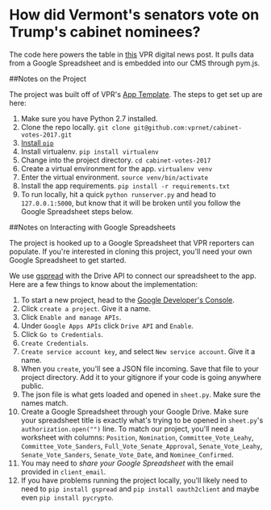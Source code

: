 # How did Vermont's senators vote on Trump's cabinet nominees?

The code here powers the table in [this](http://digital.vpr.net/post/vote-tracker-how-bernie-sanders-patrick-leahy-are-voting-trumps-cabinet-picks) VPR digital news post. It pulls data from a Google Spreadsheet and is embedded into our CMS through pym.js.


##Notes on the Project

The project was built off of VPR's [App Template](https://github.com/vprnet/app-template). The steps to get set up are here:

1. Make sure you have Python 2.7 installed.
1. Clone the repo locally. `git clone git@github.com:vprnet/cabinet-votes-2017.git`
1. [Install `pip`](https://pip.pypa.io/en/latest/installing.html)
1. Install virtualenv. `pip install virtualenv`
1. Change into the project directory. `cd cabinet-votes-2017`
1. Create a virtual environment for the app. `virtualenv venv`
1. Enter the virtual environment. `source venv/bin/activate`
1. Install the app requirements. `pip install -r requirements.txt`
1. To run locally, hit a quick	`python runserver.py` and head to `127.0.0.1:5000`, but know that it will be broken until you follow the Google Spreadsheet steps below.


##Notes on Interacting with Google Spreadsheets

The project is hooked up to a Google Spreadsheet that VPR reporters can populate. If you're interested in cloning this project, you'll need your own Google Spreadsheet to get started.

We use [gspread](https://github.com/burnash/gspread) with the Drive API to connect our spreadsheet to the app. Here are a few things to know about the implementation:

1. To start a new project, head to the [Google Developer's Console](https://console.developers.google.com/project).
1. Click `create a project`. Give it a name.
1. Click `Enable and manage APIs`.
1. Under `Google Apps APIs` click `Drive API` and `Enable`.
1. Click `Go to Credentials`.
1. `Create Credentials`.
1. `Create service account key`, and select `New service account`. Give it a name.
1. When you `create`, you'll see a JSON file incoming. Save that file to your project directory. Add it to your gitignore if your code is going anywhere public.
1. The json file is what gets loaded and opened in `sheet.py`. Make sure the names match.
1. Create a Google Spreadsheet through your Google Drive. Make sure your spreadsheet title is exactly what's trying to be opened in `sheet.py`'s `authorization.open("")` line. To match our project, you'll need a worksheet with columns: `Position`, `Nomination`, `Committee_Vote_Leahy`, `Committee_Vote_Sanders`, `Full_Vote_Senate_Approval`, `Senate_Vote_Leahy`, `Senate_Vote_Sanders`, `Senate_Vote_Date`, and `Nominee_Confirmed`.
1. You may need to *share your Google Spreadsheet* with the email provided in `client_email`.
1. If you have problems running the project locally, you'll likely need to need to `pip install gspread` and `pip install oauth2client` and maybe even `pip install pycrypto`.
